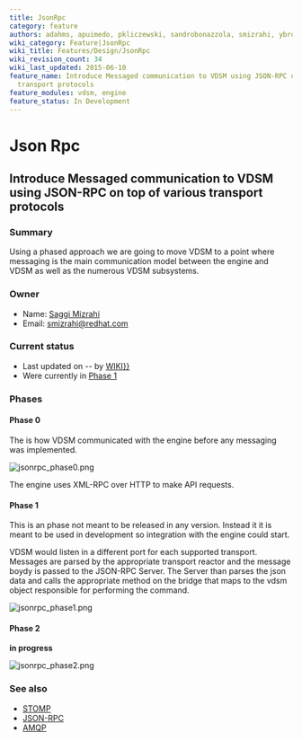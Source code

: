 ```yaml
---
title: JsonRpc
category: feature
authors: adahms, apuimedo, pkliczewski, sandrobonazzola, smizrahi, ybronhei
wiki_category: Feature|JsonRpc
wiki_title: Features/Design/JsonRpc
wiki_revision_count: 34
wiki_last_updated: 2015-06-10
feature_name: Introduce Messaged communication to VDSM using JSON-RPC on top of various
  transport protocols
feature_modules: vdsm, engine
feature_status: In Development
---
```


# Json Rpc

## Introduce Messaged communication to VDSM using JSON-RPC on top of various transport protocols

### Summary

Using a phased approach we are going to move VDSM to a point where messaging is the main communication model between the engine and VDSM as well as the numerous VDSM subsystems.

### Owner

*   Name: [ Saggi Mizrahi](User:smizrahi)
*   Email: <smizrahi@redhat.com>

### Current status

*   Last updated on -- by [ WIKI}}](User:{{urlencode:{{REVISIONUSER}})
*   Were currently in [Phase 1](#Phase_1)

### Phases

#### Phase 0

The is how VDSM communicated with the engine before any messaging was implemented.

![](jsonrpc_phase0.png "jsonrpc_phase0.png")

The engine uses XML-RPC over HTTP to make API requests.

#### Phase 1

This is an phase not meant to be released in any version. Instead it it is meant to be used in development so integration with the engine could start.

VDSM would listen in a different port for each supported transport. Messages are parsed by the appropriate transport reactor and the message boydy is passed to the JSON-RPC Server. The Server than parses the json data and calls the appropriate method on the bridge that maps to the vdsm object responsible for performing the command.

![](jsonrpc_phase1.png "jsonrpc_phase1.png")

#### Phase 2

**in progress**

![](jsonrpc_phase2.png "jsonrpc_phase2.png")

### See also

*   [STOMP](http://stomp.github.io)
*   [JSON-RPC](http://www.jsonrpc.org/)
*   [AMQP](http://www.amqp.org/)

